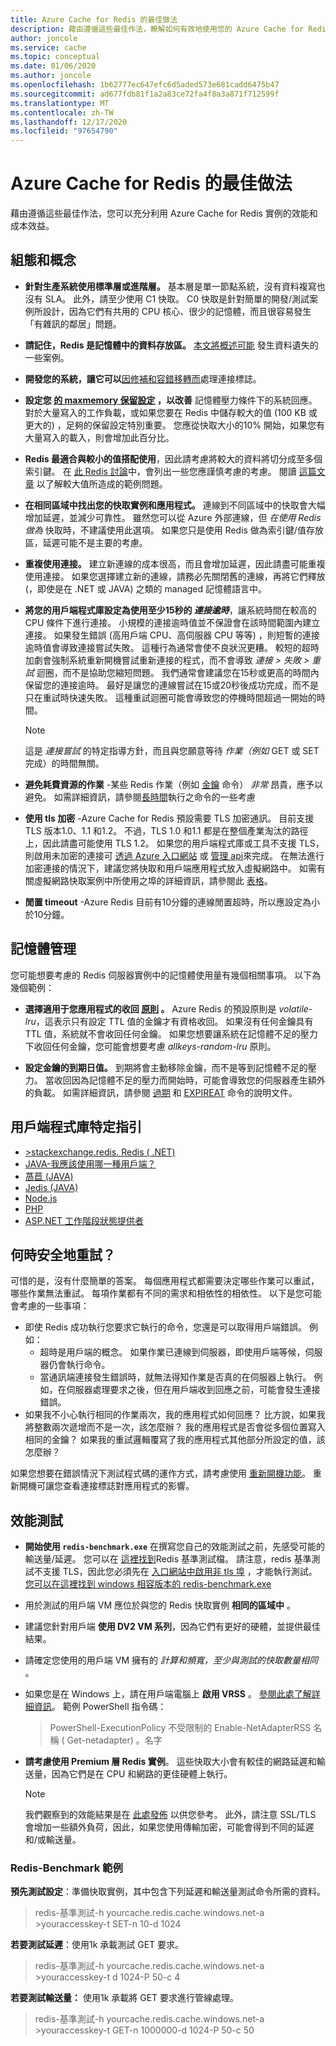 ```yaml
---
title: Azure Cache for Redis 的最佳做法
description: 藉由遵循這些最佳作法，瞭解如何有效地使用您的 Azure Cache for Redis。
author: joncole
ms.service: cache
ms.topic: conceptual
ms.date: 01/06/2020
ms.author: joncole
ms.openlocfilehash: 1b62777ec647efc6d5aded573e681cadd6475b47
ms.sourcegitcommit: ad677fdb81f1a2a83ce72fa4f8a3a871f712599f
ms.translationtype: MT
ms.contentlocale: zh-TW
ms.lasthandoff: 12/17/2020
ms.locfileid: "97654790"
---
```

# <a name="best-practices-for-azure-cache-for-redis"></a>Azure Cache for Redis 的最佳做法 
藉由遵循這些最佳作法，您可以充分利用 Azure Cache for Redis 實例的效能和成本效益。

## <a name="configuration-and-concepts"></a>組態和概念
 * **針對生產系統使用標準層或進階層。**  基本層是單一節點系統，沒有資料複寫也沒有 SLA。 此外，請至少使用 C1 快取。  C0 快取是針對簡單的開發/測試案例所設計，因為它們有共用的 CPU 核心、很少的記憶體，而且很容易發生「有雜訊的鄰居」問題。

 * **請記住，Redis 是記憶體中的資料存放區。**  [本文將概述可能](cache-troubleshoot-data-loss.md) 發生資料遺失的一些案例。

 * **開發您的系統，讓它可以**[因修補和容錯移轉而](cache-failover.md)處理連接標誌。

 * **設定您 [的 maxmemory 保留設定](cache-configure.md#maxmemory-policy-and-maxmemory-reserved) ，以改善** 記憶體壓力條件下的系統回應。  對於大量寫入的工作負載，或如果您要在 Redis 中儲存較大的值 (100 KB 或更大的) ，足夠的保留設定特別重要。 您應從快取大小的10% 開始，如果您有大量寫入的載入，則會增加此百分比。

 * **Redis 最適合與較小的值搭配使用**，因此請考慮將較大的資料將切分成至多個索引鍵。  在 [此 Redis 討論](https://stackoverflow.com/questions/55517224/what-is-the-ideal-value-size-range-for-redis-is-100kb-too-large/)中，會列出一些您應謹慎考慮的考慮。  閱讀 [這篇文章](cache-troubleshoot-client.md#large-request-or-response-size) 以了解較大值所造成的範例問題。

 * **在相同區域中找出您的快取實例和應用程式。**  連線到不同區域中的快取會大幅增加延遲，並減少可靠性。  雖然您可以從 Azure 外部連線，但 *在使用 Redis 做為* 快取時，不建議使用此選項。  如果您只是使用 Redis 做為索引鍵/值存放區，延遲可能不是主要的考慮。 

 * **重複使用連接。**  建立新連線的成本很高，而且會增加延遲，因此請盡可能重複使用連接。 如果您選擇建立新的連線，請務必先關閉舊的連線，再將它們釋放 (，即使是在 .NET 或 JAVA) 之類的 managed 記憶體語言中。

 * **將您的用戶端程式庫設定為使用至少15秒的 *連接逾時***，讓系統時間在較高的 CPU 條件下進行連接。  小規模的連接逾時值並不保證會在該時間範圍內建立連接。  如果發生錯誤 (高用戶端 CPU、高伺服器 CPU 等等) ，則短暫的連接逾時值會導致連接嘗試失敗。 這種行為通常會使不良狀況更糟。  較短的超時加劇會強制系統重新開機嘗試重新連接的程式，而不會導致 *連接 > 失敗 > 重試* 迴圈，而不是協助您縮短問題。 我們通常會建議您在15秒或更高的時間內保留您的連接逾時。 最好是讓您的連線嘗試在15或20秒後成功完成，而不是只在重試時快速失敗。 這種重試迴圈可能會導致您的停機時間超過一開始的時間。  
     > [!NOTE]
     > 這是 *連接嘗試* 的特定指導方針，而且與您願意等待 *作業（例如* GET 或 SET 完成）的時間無關。

 * **避免耗費資源的作業** -某些 Redis 作業（例如 [金鑰](https://redis.io/commands/keys) 命令） *非常* 昂貴，應予以避免。  如需詳細資訊，請參閱[長時間](cache-troubleshoot-server.md#long-running-commands)執行之命令的一些考慮

 * **使用 tls 加密** -Azure Cache for Redis 預設需要 TLS 加密通訊。  目前支援 TLS 版本1.0、1.1 和1.2。  不過，TLS 1.0 和1.1 都是在整個產業淘汰的路徑上，因此請盡可能使用 TLS 1.2。  如果您的用戶端程式庫或工具不支援 TLS，則啟用未加密的連接可 [透過 Azure 入口網站](cache-configure.md#access-ports) 或 [管理 api](/rest/api/redis/redis/update)來完成。  在無法進行加密連接的情況下，建議您將快取和用戶端應用程式放入虛擬網路中。  如需有關虛擬網路快取案例中所使用之埠的詳細資訊，請參閱此 [表格](cache-how-to-premium-vnet.md#outbound-port-requirements)。

 * **閒置 timeout** -Azure Redis 目前有10分鐘的連線閒置超時，所以應設定為小於10分鐘。

## <a name="memory-management"></a>記憶體管理
您可能想要考慮的 Redis 伺服器實例中的記憶體使用量有幾個相關事項。  以下為幾個範例：

 * **選擇適用于您應用程式的收回 [原則](https://redis.io/topics/lru-cache) 。**  Azure Redis 的預設原則是 *volatile-lru*，這表示只有設定 TTL 值的金鑰才有資格收回。  如果沒有任何金鑰具有 TTL 值，系統就不會收回任何金鑰。  如果您想要讓系統在記憶體不足的壓力下收回任何金鑰，您可能會想要考慮 *allkeys-random-lru* 原則。

 * **設定金鑰的到期日值。**  到期將會主動移除金鑰，而不是等到記憶體不足的壓力。  當收回因為記憶體不足的壓力而開始時，可能會導致您的伺服器產生額外的負載。  如需詳細資訊，請參閱 [過期](https://redis.io/commands/expire) 和 [EXPIREAT](https://redis.io/commands/expireat) 命令的說明文件。

## <a name="client-library-specific-guidance"></a>用戶端程式庫特定指引
 * [>stackexchange.redis. Redis ( .NET) ](https://gist.github.com/JonCole/925630df72be1351b21440625ff2671f#file-redis-bestpractices-stackexchange-redis-md)
 * [JAVA-我應該使用哪一種用戶端？](https://gist.github.com/warrenzhu25/1beb02a09b6afd41dff2c27c53918ce7#file-azure-redis-java-best-practices-md)
 * [萵苣 (JAVA) ](https://gist.github.com/warrenzhu25/181ccac7fa70411f7eb72aff23aa8a6a#file-azure-redis-lettuce-best-practices-md)
 * [Jedis (JAVA) ](https://gist.github.com/JonCole/925630df72be1351b21440625ff2671f#file-redis-bestpractices-java-jedis-md)
 * [Node.js](https://gist.github.com/JonCole/925630df72be1351b21440625ff2671f#file-redis-bestpractices-node-js-md)
 * [PHP](https://gist.github.com/JonCole/925630df72be1351b21440625ff2671f#file-redis-bestpractices-php-md)
 * [ASP.NET 工作階段狀態提供者](https://gist.github.com/JonCole/925630df72be1351b21440625ff2671f#file-redis-bestpractices-session-state-provider-md)


## <a name="when-is-it-safe-to-retry"></a>何時安全地重試？
可惜的是，沒有什麼簡單的答案。  每個應用程式都需要決定哪些作業可以重試，哪些作業無法重試。  每項作業都有不同的需求和相依性的相依性。  以下是您可能會考慮的一些事項：

 * 即使 Redis 成功執行您要求它執行的命令，您還是可以取得用戶端錯誤。  例如：
    - 超時是用戶端的概念。  如果作業已連線到伺服器，即使用戶端等候，伺服器仍會執行命令。  
    - 當通訊端連接發生錯誤時，就無法得知作業是否真的在伺服器上執行。  例如，在伺服器處理要求之後，但在用戶端收到回應之前，可能會發生連接錯誤。
 * 如果我不小心執行相同的作業兩次，我的應用程式如何回應？  比方說，如果我將整數兩次遞增而不是一次，該怎麼辦？  我的應用程式是否會從多個位置寫入相同的金鑰？  如果我的重試邏輯覆寫了我的應用程式其他部分所設定的值，該怎麼辦？

如果您想要在錯誤情況下測試程式碼的運作方式，請考慮使用 [重新開機功能](cache-administration.md#reboot)。 重新開機可讓您查看連接標誌對應用程式的影響。

## <a name="performance-testing"></a>效能測試
 * **開始使用 `redis-benchmark.exe`** 在撰寫您自己的效能測試之前，先感受可能的輸送量/延遲。  您可以在 [這裡找到](https://redis.io/topics/benchmarks)Redis 基準測試檔。  請注意，redis 基準測試不支援 TLS，因此您必須先在 [入口網站中啟用非 tls 埠](cache-configure.md#access-ports) ，才能執行測試。  [您可以在這裡找到 windows 相容版本的 redis-benchmark.exe](https://github.com/MSOpenTech/redis/releases)
 * 用於測試的用戶端 VM 應位於與您的 Redis 快取實例 **相同的區域中** 。
 * 建議您針對用戶端 **使用 DV2 VM 系列**，因為它們有更好的硬體，並提供最佳結果。
 * 請確定您使用的用戶端 VM 擁有的 *計算和頻寬，至少與測試的快取數量相同* 。 
 * 如果您是在 Windows 上，請在用戶端電腦上 **啟用 VRSS** 。  [參閱此處了解詳細資訊](/previous-versions/windows/it-pro/windows-server-2012-R2-and-2012/dn383582(v=ws.11))。  範例 PowerShell 指令碼：
     >PowerShell-ExecutionPolicy 不受限制的 Enable-NetAdapterRSS 名稱 ( Get-netadapter) 。名字 

 * **請考慮使用 Premium 層 Redis 實例**。  這些快取大小會有較佳的網路延遲和輸送量，因為它們是在 CPU 和網路的更佳硬體上執行。

     > [!NOTE]
     > 我們觀察到的效能結果是在 [此處發佈](cache-planning-faq.md#azure-cache-for-redis-performance) 以供您參考。   此外，請注意 SSL/TLS 會增加一些額外負荷，因此，如果您使用傳輸加密，可能會得到不同的延遲和/或輸送量。

### <a name="redis-benchmark-examples"></a>Redis-Benchmark 範例
**預先測試設定**：準備快取實例，其中包含下列延遲和輸送量測試命令所需的資料。
> redis-基準測試-h yourcache.redis.cache.windows.net-a >youraccesskey-t SET-n 10-d 1024 

**若要測試延遲**：使用1k 承載測試 GET 要求。
> redis-基準測試-h yourcache.redis.cache.windows.net-a >youraccesskey-t d 1024-P 50-c 4

**若要測試輸送量：** 使用1k 承載將 GET 要求進行管線處理。
> redis-基準測試-h yourcache.redis.cache.windows.net-a >youraccesskey-t GET-n 1000000-d 1024-P 50-c 50